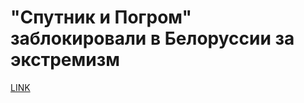 # "Спутник и Погром" заблокировали в Белоруссии за экстремизм



[LINK](https://varlamov.ru/2203520.html)